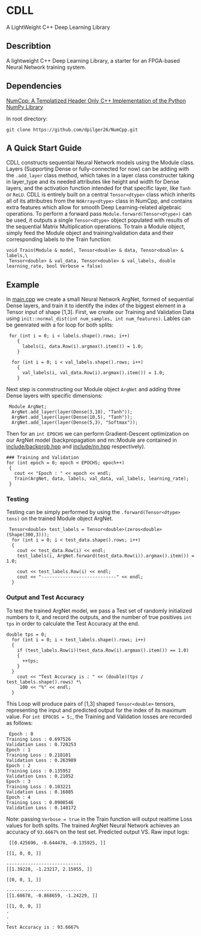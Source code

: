 # CDLL

A LightWeight C++ Deep Learning Library
## Describtion

A lightweight C++ Deep Learning Library, a starter for an FPGA-based Neural Network training system.

## Dependencies

[NumCpp: A Templatized Header Only C++ Implementation of the Python NumPy Library](https://github.com/dpilger26/NumCpp)

In root directory:

```
git clone https://github.com/dpilger26/NumCpp.git
```
## A Quick Start Guide

CDLL constructs sequential Neural Network models using the Module class. Layers (Supporting Dense or fully-connected for now) can be adding with the
`.add_layer` class method, which takes in a layer class constructer taking in layer_type and its needed attributes like height and width for Dense layers, and the activation function intended for that specific layer, like `Tanh` or `ReLU`.
CDLL is entirely built on a central `Tensor<dtype>` class which inherits all of its attributres from the `NdArray<dtype>` class in NumCpp, and contains extra features which allow for smooth Deep Learning-related algebraic operations. To perform a forward pass `Module.forward(Tensor<dtype>)` can be used, it outputs a single `Tensor<dtype>` object populated with results of the sequential Matrix Multiplication operations. To train a Module object, simply feed the Module object and training/validation data and their corresponding labels to the Train function:


```
void Train(Module & model, Tensor<double> & data, Tensor<double> & labels,\
 Tensor<double> & val_data, Tensor<double> & val_labels, double learning_rate, bool Verbose = false)
```
 

## Example
 
In [main.cpp](https://github.com/EddCBen/CDLL/blob/main/main.cpp) we create a small Neural Network ArgNet, formed of sequential Dense layers, and train it 
to identify the index of the biggest element in a Tensor<double> input of shape [1,3].
First, we create our Training and Validation Data using `init::normal_dist(int num_samples, int num_features)`. Lables can be geenrated with a for loop for both splits:
```
 for (int i = 0; i < labels.shape().rows; i++)
    {
      labels(i, data.Row(i).argmax().item()) = 1.0;
    }
  
  for (int i = 0; i < val_labels.shape().rows; i++)
    {
      val_labels(i, val_data.Row(i).argmax().item()) = 1.0;
    }
 ```
Next step is conmstructing our Module object `ArgNet` and adding three Dense layers with specific dimensions:
```
 Module ArgNet;
  ArgNet.add_layer(layer(Dense(3,10), "Tanh"));
  ArgNet.add_layer(layer(Dense(10,5), "Tanh"));
  ArgNet.add_layer(layer(Dense(5,3), "Softmax"));
 ``` 
 Then for an `int EPOCHS` we can perform Gradient-Descent optimization on our ArgNet model (backpropagation and nn::Module are contained in [include/backprob.hpp](https://github.com/EddCBen/CDLL/tree/main/include) and [include/nn.hpp](https://github.com/EddCBen/CDLL/tree/main/nn.hpp) respectively). 
 ```
 ### Training and Validation
 for (int epoch = 0; epoch < EPOCHS; epoch++)
  { 
    cout << "Epoch : " << epoch << endl;
    Train(ArgNet, data, labels, val_data, val_labels, learning_rate);
  }
 ```
### Testing
Testing can be simply performed by using the `.forward(Tensor<dtype> tens)` on the trained Module object ArgNet.
 
```
 Tensor<double> test_labels = Tensor<double>(zeros<double>(Shape(300,3)));
  for (int i = 0; i < test_data.shape().rows; i++)
  {
    cout << test_data.Row(i) << endl;
    test_labels(i, ArgNet.forward(test_data.Row(i)).argmax().item()) = 1.0;

    cout << test_labels.Row(i) << endl;
    cout << "----------------------------" << endl;
  }
```
### Output and Test Accuracy
                                                  
To test the trained ArgNet model, we pass a Test set of randomly initialized numbers to it, and record the outputs, and the number of true positives
`int tps` in order to calculate the Test Accuracy at the end.
```
double tps = 0;
  for (int i = 0; i < test_labels.shape().rows; i++)
  {
    if (test_labels.Row(i)(test_data.Row(i).argmax().item()) == 1.0)
    {
      ++tps;
    }
  }
    cout << "Test Accuracy is : " << (double)(tps / test_labels.shape().rows) *\
     100 << "%" << endl;
  }                                                  
```
This Loop will produce pairs of [1,3] shaped `Tensor<double>` tensors, representing the input and predicted output for the index of its maximum value.
For `int EPOCOS = 5;`, the Training and Validation losses are recorded as follows:
```
 Epoch : 0
Training Loss : 0.697526
Validation Loss : 0.720253
Epoch : 1
Training Loss : 0.218101
Validation Loss : 0.263989
Epoch : 2
Training Loss : 0.135952
Validation Loss : 0.21052
Epoch : 3
Training Loss : 0.103221
Validation Loss : 0.16885
Epoch : 4
Training Loss : 0.0908546
Validation Loss : 0.148172
 ```
Note: passing `Verbose = true` in the Train function will output realtime Loss values for both splits.
The trained ArgNet Neural Network achieves an accuracy of `93.6667%` on the test set. 
Predicted output VS. Raw input logs:
```
 [[0.425696, -0.644478, -0.135925, ]]

[[1, 0, 0, ]]

----------------------------
[[1.39228, -1.23217, 2.15055, ]]

[[0, 0, 1, ]]

----------------------------
[[1.68678, -0.868659, -1.24229, ]]

[[1, 0, 0, ]]
.
.
. 
Test Accuracy is : 93.6667%
```

